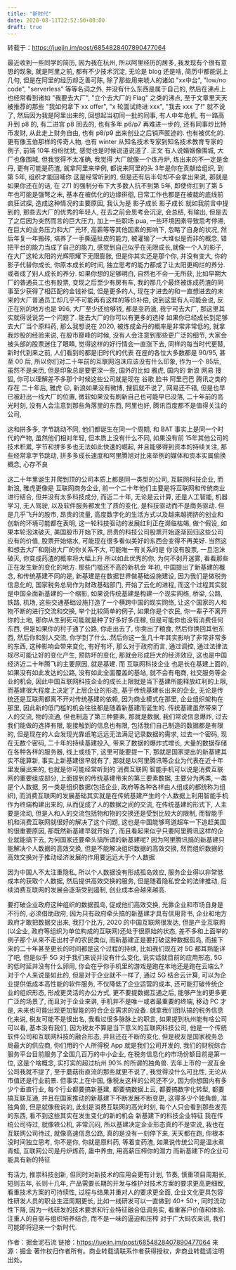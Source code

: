 ```yaml
---
title: "新时代"
date: 2020-08-11T22:52:50+08:00
draft: true
---
```


转载于：https://juejin.im/post/6854828407890477064

最近收到一些同学的简历, 因为我在杭州, 所以阿里经历的居多, 我发现有个很有意思的现象, 就是阿里之前, 都有不少技术沉淀, 无论是 blog 还是啥, 简历中都能说上几句, 但是在阿里的经历却乏善可陈, 除了那些用来唬人的诸如 "xx中台", "low/no code", "serverless" 等等名词之外, 并没有什么东西是属于自己的,  然后在沸点上也经常看到诸如 "我要去大厂", "立个去大厂的 Flag" 之类的沸点, 至于文章里天天被推荐的那些 "我如何拿下 xx offer", "x 轮面试终进 xxx", "我去 xxx 了!" 就不说了, 然后因为我是阿里出来的, 回想起当初同一批的同事, 有人中年危机, 有一路高升到 p8 的, 有二进宫 p8 回去的, 也有多年 p6/p7 再难进一步的, 还有同事炒比特币发财, 从此走上财务自由, 也有 p8/p9 出来创业之后销声匿迹的. 也有被优化的. 更有像玉伯那样的传奇人物, 也有 winter 从知名技术专家到知名技术教育专家的例子, 前端 10年 纷纷扰扰, 感觉也是时候说道说道了.
正文
有人说婚姻像围城, 大厂也像围城, 但我觉得不太准确, 我觉得 大厂就像一个炼丹炉, 炼出来的不一定是金丹, 更有可能是药渣, 就拿阿里来举例, 都说来阿里的头 3年是你在贡献给组织, 到第 5年, 组织才能回哺你 这是经常听到的, 但是还有后半句却不会拿出来说, 那就是 如果你还在的话, 在 271 的强制分布下大多数人抗不到第 5年, 即使你扛到了第 5年也可能是强弩之末, 基本在被优化的边缘徘徊, 日常工作也都是在被裁的底线前疯狂试探, 造成这种情况的主要原因, 我认为是 影子成长
影子成长
就如我前言中提到的, 那些去大厂的优秀的年轻人, 在去之前会思考会沉淀, 会总结, 有输出, 但是去了之后因为突然而言的巨大压力, 加上一些职场 pua, 一些环境因素导致思考停滞, 在巨大的业务压力和大厂光环, 高薪等等其他因素的影响下, 忽略了自身的状况, 然后年复一年搬砖, 培养了一手撕逼扯皮的能力, 被灌输了一大堆似是而非的概念, 错把平台的能力当成了自己的能力, 感觉到自己似乎在无限成长,就像一个人的影子, 在大厂这轮太阳的光辉照耀下无限膨胀, 但是你其实还是那个你, 并没有变大, 你的影子代替你成长, 你原本成长的时间, 独立思考的能力都成了让太阳更绚烂的养分. 或者成了别人成长的养分.
如果你想的足够明白, 自然也不会一无所获, 比如早期大厂的普通员工也有股票, 变现之后至少有房有车, 我的那几个最终被炼成药渣的同事至少获得了相匹配的金钱补偿, 但是更多的人, 现在才进去的和一直想进去的未来的大厂普通员工却几乎不可能再有这样的等价补偿, 说到这里有人可能会说, 反正在别的地方也是 996, 大厂至少还给够钱, 都是变药渣, 我宁可去大厂, 那这里其实就得说说另一个问题了.
能去大厂的你可以有更多的选择
如果你已经成长到足够去大厂当个原料药, 那么我想说在 2020, 被炼成金丹的概率是非常非常低的, 就拿我炒股的经验来说, 在股市巅峰的时候, 没有人会注意到那些更广泛的细节, 大家会被头部的股票迷住了眼睛, 觉得这样的好行情会一直涨下去, 同样的每当时代更替, 新时代到来之前, 人们看到的都是旧时代的代表
在座的各位大多数都是 90/95, 甚至 00 后, 所以你们对二十年前的互联网泡沫应该没有什么印象, 作为一个 85后, 虽然不是亲历, 但是印象总是要更深一些, 国外的比如 雅虎, 国内的 新浪 网易 搜狐, 你可以理解差不多那个时候这些公司就是现在 谷歌 脸书 阿里巴巴 腾讯之类的存在 二十年后, 雅虎 😑, 新浪如果没有微博, 搜狐就不说了, 网易还不错, 但是也早已被赶出一线大厂的位置, 微软如果没有刷新自己也可能早已没落, 二十年前的高光时刻, 没有人会注意到那些角落里的东西, 阿里也好, 腾讯百度都不是值得关注的公司,

这和拼多多, 字节跳动不同, 他们都诞生在同一个周期, 和 BAT 事实上是同一个时代的产物, 虽然他们相对年轻, 但本质上没有什么不同, 如果没有前 15年其他公司的技术积累, 字节和拼多多也无法如此快速的崛起, 并且能够得到资本的持续关注, 那些经常拿字节跳动, 拼多多成长速度和阿里腾旭对比来举例的媒体和资本实属偷换概念, 心存不良

这二十年里诞生并爬到顶的公司本质上都是同一类型的公司, 互联网科技企业, 而新浪, 雅虎更像是 互联网商务企业, 前一个二十年他们主要是将互联网和传统商业进行结合, 但并没有太多科技成分, 而近二十年, 无论是云计算, 还是人工智能, 机器学习, 无人驾驶, 以及软件服务都发生了质的变化, 是科技驱动而不是商务驱动.
但是几乎飞升的股市, 昂贵的流量, 高度数字化的生活方式以及越来越拥挤的创业和创新的环境可能都在表明, 这一轮科技驱动的发展红利正在濒临枯竭, 做个假设, 如果本轮泡沫破灭, 美国股市开始下跌, 昂贵的科技公司股票开始逐渐回归这些公司应有的价值, 股票开始缩水, 可能现在很多看似美好的东西会变得不再美好.
当然这和想去大厂和刚进大厂的你关系不大, 可能唯一有关系的是 你没有股票, 一旦泡沫破灭, 你变成药渣的概率将大幅上升
所以如此优秀的你, 为何不剥开迷雾, 看看那些正在发生新的变化的地方.
那些门槛还不高的新机会
年初, 中国提出了新基建的概念, 和传统基建不同的是, 新基建是在数据世界做基础设施建设, 因为我们是做税务信息化的, 国家税务总局作为财政基础部门, 开始了云化的进程, 而这个过程其实就是中国全面新基建的一个缩影, 如果说传统基建是构建一个现实网络, 桥梁, 公路, 铁路, 机场, 这些交通基础设施打造了一个横跨中国的现实网络, 让这个国家的人和物不断的进行交流和交换, 举个比较简单的例子, 如果你是个农民, 你一辈子不离开你的土地, 那你从生到死可能就是种了好多好多庄稼, 但是可能你也没有消费任何东西, 但是如果你的村子通了公路, 你走出去了, 你卖出了粮食, 然后你换回其他东西, 然后你和别人交流, 你学到了什么..然后你这一生几十年其实影响了非常非常多的东西, 这种影响会带来变化, 有好有坏, 那么对于政府而言, 通过调控, 通过法律法规尽可能让好的变化产生, 预防坏的变化, 那就会形成巨大的经济效应, 这也是中国经济近二十年腾飞的主要原因, 就是基建.
而 互联网科技企业 也是长在基建上面的, 如果没有如此发达的公路, 没有如此全面覆盖的基站, 就不会有电商, 社交服务等企业的机会, 因此中国互联网科技企业的成长上限就是当下基建所能释放红利的上限, 而基建很大程度上决定了上层企业的形态, 基于传统基建长出来的企业, 无论是传统还是互联网都离不开对传统基建的依赖, 因为商业模式在那里, 企业组织架构在那里, 因此新的低门槛的机会往往都是随着新基建而诞生的.
传统基建虽然带来了人的交流, 物的流通, 但也制造了第三种要素, 那就是数据, 我们常说信息爆炸, 过去我们能做的选择有限, 能接触到的信息也有限, 包括我们自己制造的数据都是有限的, 但是现在的人会发现光靠纸笔远远无法满足记录数据的需求, 过去一个密码, 现在无数个密码, 二十年的持续基建投入, 带来了数据的爆炸式增长, 大量的数据存储在各种各样的服务器, 线上或线下, 这里可能要提一下, 那就是国家提出的新基建其实不能算新, 事实上新基建很早就有了, 那就是以阿里腾讯等企业为代表在近十年里发展出来的, 也就是你可能经常听到的 消费互联网
智能手机可以说是消费互联网的重要组成部分, 上面提到的传统基建带来的第三要素数据, 主要分为两类, 一类是个人数据, 另一类是组织数据(包括企业, 政府等各种各样由人组成的都统称为组织), 而消费互联网的发展基础其实就是在传统基建产生的个人数据上利用智能手机作为终端构建出来的, 从而促成了人的数据之间的交流, 在传统基建的形式下, 人主要是流动, 但是人和人的交流包括物和物的交换还是受到比较大的限制, 而智能手机和消费互联网就很好的解决了这个问题, 这也是中国能够弯道超车一下追赶美国的很重要原因, 那既然新基建早就开始了, 而且看起来似乎只要阿里腾讯这样的企业就能搞下去, 为何国家还要牵头搞所谓的新基建呢?
因为阿里腾讯搞的新基建只能解决个人数据的高效交换, 但是不能解决组织数据的高效交换, 然而组织数据的高效交换对于推动经济发展的作用要远远大于个人数据

因为中国人不太注重隐私, 所以个人数据没有形成孤岛效应, 服务企业得以非常低成本的获取个人数据, 然后提供高效交换的服务, 但是随着隐私安全的法律推动, 后续消费互联网的发展会逐渐受到遏制, 创业成本会越来越高.

要打破企业政府这种组织的数据孤岛, 促成他们高效交换, 光靠企业和市场自身是不行的, 必须借助政府, 因为只有政府牵头搞的新基建才具有信用背书, 企业和地方政府才敢把数据交出来, 我打个比方, 2020 的中国互联网很发达, 但是产业互联网(以企业, 政府等组织为单位构成的互联网)还处于很原始的状态, 差不多和上面举的例子那个从来不走出村子的农民类似, 而新基建正是要打破这种数据孤岛, 而接下来的二十年甚至更长的时间都是这个过程的持续, 比如我们现在对 5G 都耳熟能详了吧, 但是似乎 5G 对于我们来说并没有什么变化, 说实话就目前的应用形态, 5G 的低时延并没有什么卵用, 你会在乎你手机里的游戏是跑在本地还是跑在云端么? 对于个人来说是如此的, 但是对于企业就不一样了, 通过 5G 结合云计算, 可以为企业提供低成本高性能的软件服务, 不仅降低了企业运营的成本, 还可能打破传统企业的组织形态, 形成更灵活的办公方式, 更不要提数据互通之后, 能够产生的更多更广泛的场景了, 而且对于企业来讲, 手机并不是唯一或者最重要的终端, 移动 PC 才是, 未来也可能出现更加智能的符合企业需求的设备.
就拿我们团队搞的税务信息化来说, 税友可能不是很出名, 我看过很多脉脉上的职言, 如果提到杭州能有啥公司可以看, 基本没有我们, 因为税友不算是当下意义的互联网科技公司, 他是一个传统软件公司和互联网科技的融合形态, 并且还在不断的变化, 但是税友是国家税务总局最大的供应商, 你们用的个人所得税 App 就是我们公司开发的, 我们的财税综合服务平台目前服务了全国几百万的中小企业, 在税务信息化的市场份额目前是第一位, 这是个啥概念, 实打实的超过杭州 90% 的所谓的独角兽. 去年上市的一波互金公司我就不提了, 至于蘑菇街直流的那些就更不说了, 我觉得没什么可比性, 无论从市值还是行业前景.
但事实上在中国, 像税友这样的公司还不少, 因为你想国内有多少个垂直行业, 每个行业都要搞新基建, 都要搞数据上云, 都要搞数字化转型, 都要搞互联互通, 并且在国家推动的新基建下不断发展不断变更, 这得多少个独角兽, 准独角兽, 但是就像我说的, 此刻是消费互联网的高光时刻, 每个人只会看到那些发亮的东西, 看不到这些其实在发生变化的新的机会
新基建下的科技企业特征
我在传统公司待过, 就像铁公机, 非常沉闷, 所以基建决定企业形态真的不是空说, 我也在互联网公司待过, 就像高速信息公路, 真的是没有一刻停下来, 天天都在跑, 你根本没时间独立思考, 你不是你, 你就是原料药, 等着变药渣, 如果说传统公司是温水煮青蛙, 互联网公司是丹炉炼药, 蛊中养虫, 用高薪压榨你的潜力
而新基建下的企业可能具有新的特征

有活力, 推崇科技创新, 但同时对新技术的应用会更有计划, 节奏, 慎重项目周期长, 短则五年, 长则十几年, 产品需要长期的开发与维护对技术方案的要求更高更细致, 看重技术方案的可持续性, 过程与结果并重对人的要求更全面, 企业文化更具包容性研发人员的职业生涯周期更长, 比如一线研发可以一直做到 40+ 50+, 同时流动性下降, 因为一线研发的技术要求和行业特征融合低调务实, 看重客户价值和体验.注重人的自驱与组织培养结合, 而不是一味的逼迫和压榨
对于广大码农来讲, 我们可能即将迎来一个新时代.

作者：掘金泥石流
链接：https://juejin.im/post/6854828407890477064
来源：掘金
著作权归作者所有。商业转载请联系作者获得授权，非商业转载请注明出处。